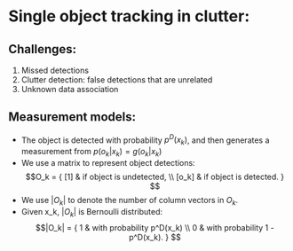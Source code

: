 # Single object tracking in clutter:
## Challenges: 
1. Missed detections
2. Clutter detection: false detections that are unrelated 
3. Unknown data association

## Measurement models: 
* The object is detected with probability $p^D(x_k)$, and then generates a measurement from $p(o_k|x_k) = g(o_k|x_k)$
* We use a matrix to represent object detections: 
$$O_k = 
  {
    [1]  & if object is undetected, \\
    [o_k] & if object is detected.
  }
$$
* We use $|O_k|$ to denote the number of column vectors in $O_k$. 
* Given x_k, $|O_k|$ is Bernoulli distributed: 
$$|O_k| = 
  {
    1 &  with probability p^D(x_k) \\
    0  & with probability 1 - p^D(x_k). 
  }
$$